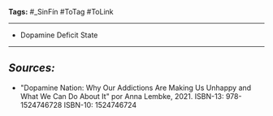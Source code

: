 **Tags:** #_SinFín 
#ToTag #ToLink 
- - -
- Dopamine Deficit State

- - - 
## ***Sources:***
-  "Dopamine Nation: Why Our Addictions Are Making Us Unhappy and What We Can Do About It" por Anna Lembke, 2021. ISBN-13: 978-1524746728 ISBN-10: 1524746724
